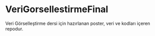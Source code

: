 # VeriGorsellestirmeFinal
Veri Görselleştirme dersi için hazırlanan poster, veri ve kodları içeren repodur.
